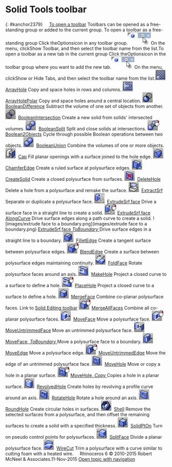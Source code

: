 ---
---


# Solid Tools toolbar
{: #kanchor2379}
 [![images/transparent.gif](images/transparent.gif)To open a toolbar](javascript:void(0);) Toolbars can be opened as a free-standing group or added to the current group.
To open a toolbar as a free-standing group
Click theOptionsicon in any toolbar group.![images/toolbar-howtoopen.png](images/toolbar-howtoopen.png)On the menu, clickShow Toolbar, and then select the toolbar name from the list.To open a toolbar as a new tab in the current group
Click theOptionsicon in the toolbar group where you want to add the new tab.![images/toolbar-howtoopen.png](images/toolbar-howtoopen.png)On the menu, clickShow or Hide Tabs, and then select the toolbar name from the list.![images/arrayhole.png](images/arrayhole.png) [ArrayHole](arrayhole.html) 
Copy and space holes in rows and columns.
![images/arrayholepolar.png](images/arrayholepolar.png) [ArrayHolePolar](arrayholepolar.html) 
Copy and space holes around a central location.
![images/booleandifference.png](images/booleandifference.png) [BooleanDifference](booleandifference.html) 
Subtract the volume of one set of objects from another.
![images/booleanintersection.png](images/booleanintersection.png) [BooleanIntersection](booleanintersection.html) 
Create a new solid from solids' intersected volumes.
![images/booleansplit.png](images/booleansplit.png) [BooleanSplit](booleansplit.html) 
Split and close solids at intersections.
![images/boolean2objects-rt.png](images/boolean2objects-rt.png) [Boolean2Objects](boolean2objects.html) 
Cycle through possible Boolean operations between two objects.
![images/booleanunion.png](images/booleanunion.png) [BooleanUnion](booleanunion.html) 
Combine the volumes of one or more objects.
![images/cap.png](images/cap.png) [Cap](cap.html) 
Fill planar openings with a surface joined to the hole edge.
![images/chamferedge.png](images/chamferedge.png) [ChamferEdge](chamferedge.html) 
Create a ruled surface at polysurface edges.
![images/createsolid.png](images/createsolid.png) [CreateSolid](createsolid.html) 
Create a closed polysurface from surfaces.
![images/deletehole.png](images/deletehole.png) [DeleteHole](deletehole.html) 
Delete a hole from a polysurface and remake the surface.
![images/extractsrf.png](images/extractsrf.png) [ExtractSrf](extractsrf.html) 
Separate or duplicate a polysurface face.
![images/extrude-face.png](images/extrude-face.png) [ExtrudeSrf,face](extrudesrf.html) 
Drive a surface face in a straight line to create a solid.
![images/extrude-face-alongcrv.png](images/extrude-face-alongcrv.png) [ExtrudeSrf,face AlongCurve](extrudesrfalongcrv.html) 
Drive surface edges along a path curve to create a solid.
![images/extrude face to a boundary.png](images/extrude face to a boundary.png) [ExtrudeSrf,face *ToBoundary* ](extrudesrf.html) 
Drive surface edges in a straight line to a boundary.
![images/filletedge.png](images/filletedge.png) [FilletEdge](filletedge.html) 
Create a tangent surface between polysurface edges.
![images/blendedge-filletedge-rt.png](images/blendedge-filletedge-rt.png) [BlendEdge](blendedge.html) 
Create a surface between polysurface edges maintaining continuity.
![images/foldface.png](images/foldface.png) [FoldFace](foldface.html) 
Rotate polysurface faces around an axis.
![images/makehole.png](images/makehole.png) [MakeHole](makehole.html) 
Project a closed curve to a surface to define a hole.
![images/placehole.png](images/placehole.png) [PlaceHole](placehole.html) 
Project a closed curve to a surface to define a hole.
![images/mergeface.png](images/mergeface.png) [MergeFace](mergeface.html) 
Combine co-planar polysurface faces.
Link to [Solid Editing toolbar](solid-editing-toolbar.html) 
![images/mergeallfaces.png](images/mergeallfaces.png) [MergeAllFaces](mergeallfaces.html) 
Combine all co-planar polysurface faces.
![images/moveface.png](images/moveface.png) [MoveFace](moveface.html) 
Move a polysurface face.
![images/moveuntrimmedface-moveface-rt.png](images/moveuntrimmedface-moveface-rt.png) [MoveUntrimmedFace](moveuntrimmedface.html) 
Move an untrimmed polysurface face.
![images/moveface-boundary.png](images/moveface-boundary.png) [MoveFace, *ToBoundary* ](moveface.html) 
Move a polysurface face to a boundary.
![images/moveedge.png](images/moveedge.png) [MoveEdge](moveedge.html) 
Move a polysurface edge.
![images/moveuntrimmededge-moveedge-rt.png](images/moveuntrimmededge-moveedge-rt.png) [MoveUntrimmedEdge](moveuntrimmededge.html) 
Move the edge of an untrimmed polysurface face.
![images/movehole.png](images/movehole.png) [MoveHole](movehole.html) 
Move or copy a hole in a planar surface.
![images/movehole-copy.png](images/movehole-copy.png) [MoveHole, *Copy* ](movehole.html#copy) 
Copies a hole in a planar surface.
![images/revolvedhole.png](images/revolvedhole.png) [RevolvedHole](revolvedhole.html) 
Create holes by revolving a profile curve around an axis.
![images/rotatehole.png](images/rotatehole.png) [RotateHole](rotatehole.html) 
Rotate a hole around an axis.
![images/roundhole.png](images/roundhole.png) [RoundHole](roundhole.html) 
Create circular holes in surfaces.
![images/shell.png](images/shell.png) [Shell](shell.html) 
Remove the selected surfaces from a polysurface, and then offset the remaining surfaces to create a solid with a specified thickness.
![images/solidpton.png](images/solidpton.png) [SolidPtOn](pointson.html#solidpton) 
Turn on pseudo control points for polysurfaces.
![images/splitface.png](images/splitface.png) [SplitFace](splitface.html) 
Divide a planar polysurface face.
![images/wirecut.png](images/wirecut.png) [WireCut](wirecut.html) 
Trim a polysurface with a curve similar to cutting foam with a heated wire.
&#160;
&#160;
Rhinoceros 6 © 2010-2015 Robert McNeel &amp; Associates.11-Nov-2015
 [Open topic with navigation](solid-tools-toolbar.html) 

